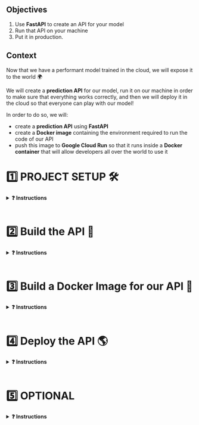 [//]: # ( challenge tech stack: fastapi uvicorn )

[//]: # ( challenge instructions )

## Objectives

1. Use **FastAPI** to create an API for your model
2. Run that API on your machine
3. Put it in production.

## Context

Now that we have a performant model trained in the cloud, we will expose it to the world 🌍

We will create a **prediction API** for our model, run it on our machine in order to make sure that everything works correctly, and then we will deploy it in the cloud so that everyone can play with our model!

In order to do so, we will:
- create a **prediction API** using **FastAPI**
- create a **Docker image** containing the environment required to run the code of our API
- push this image to **Google Cloud Run** so that it runs inside a **Docker container** that will allow developers all over the world to use it

# 1️⃣ PROJECT SETUP 🛠

<details>
  <summary markdown='span'><strong>❓ Instructions </strong></summary>

## Environment

Copy your `.env` file from the previous package version:

```bash
cp ~/<user.github_nickname>/{{local_path_to('07-ML-Ops/03-Automate-model-lifecycle/01-Automate-model-lifecycle')}}/.env .env
```

OR

Use the provided `env.sample`, replacing the environment variable values with yours.

## API directory

A new `taxifare/api` directory has been added to the project to contain the code of the API along with 2 new configuration files, which can be found in your project's root directory:

```bash
.
├── Dockerfile          # 🎁 NEW: building instructions
├── MANIFEST.in         # 🎁 NEW: config file for production
├── Makefile            # good old task manager
├── README.md
├── requirements.txt    # all the dependencies you need to run the package
├── setup.py            # package installer
├── taxifare
│   ├── api             # 🎁 NEW: API directory
│   │   ├── __init__.py
│   │   └── fast.py     # 🎁 NEW: where the API lives
│   ├── data_sources    # data stuff
│   ├── flow            # DAG stuff
│   ├── interface       # package entry point
│   └── ml_logic        # ML stuff
└── tests
```

Now, have a look at the `requirements.txt`. You can see newcomers:

``` bash
# API
fastapi         # API framework
pytz            # time zone management
uvicorn         # web server
# tests
httpx           # HTTP client
pytest-asyncio  # asynchronous I/O support for pytest
```

⚠️ Make sure to perform a **clean install** of the package.

<details>
  <summary markdown='span'>❓ How?</summary>

`make reinstall_package`, of course 😉

</details>

## Running the API with FastAPI and a Uvicorn Server

We provide you with with a FastAPI skeleton in the `fast.py` file.

**💻 Launch the API**

<details>
  <summary markdown='span'>💡 Hint</summary>

You probably need a `uvicorn` web server with 🔥 reloading...

In case you can't find the proper syntax, keep calm and look at your `Makefile`, we provided you with a new task: `run_api`.

If you run into the error `Address already in use`, the port `8000` on your local machine might already be occupied by another application.

You can check this by running `lsof -i :8000`. If the command returns something, then the port `8000` is already in use.

In this case, specify another port in the [0, 65535] range in the `run_api` command using the `--port` parameter.
</details>

**❓ How do you consult your running API?**

<details>
  <summary markdown='span'>Answer</summary>

💡 Your API is available locally on port `8000`, unless otherwise specified 👉 [http://localhost:8000](http://localhost:8000).
Go visit it!

</details>

You have probably not seen much...yet!

**❓ Which endpoints are available?**

<details>
  <summary markdown='span'>Answer</summary>

There is only one endpoint (_partially_) implemented at the moment, the root endpoint `/`.
The "unimplemented" root page is a little raw, but remember that you can always find more info on the API using the Swagger endpoint 👉 [http://localhost:8000/docs](http://localhost:8000/docs)

</details>

</details>

<br>

# 2️⃣  Build the API 📡

<details>
  <summary markdown='span'><strong>❓ Instructions </strong></summary>
An API is defined by its specifications (see [GitHub repositories API](https://docs.github.com/en/rest/repos/repos)). Below you will find the API specifications you need to implement.

## Specifications

### Root

- Denoted by the `/` character
- HTTP verb: `GET`

In order to easily test your `root` endpoint, use the following response example as a goal:
```json
{
    'greeting': 'Hello'
}
```

- 💻 Implement the **`root`** endpoint `/`
- 👀 Look at your browser 👉 **[http://localhost:8000](http://localhost:8000)**
- 🐛 Inspect the server logs and, if needed, add some **`breakpoint()`s** to debug

When and **only when** your API responds as required:
1. 🧪 **Test** your implementation with `make test_api_root`
2. 🚀 **Commit** and **push** your code!

### Prediction

- Denoted by `/predict`
- HTTP verb: `GET`
- Accepts query parameters

<br>

| Name | Type | Sample |
|---|---|---|
| pickup_datetime | DateTime | `2013-07-06 17:18:00` |
| pickup_longitude | float | `-73.950655` |
| pickup_latitude | float | `40.783282` |
| dropoff_longitude | float | `-73.950655` |
| dropoff_latitude | float | `40.783282` |
| passenger_count | int | `2` |

<br>

In order to easily test your `predict` endpoint, use the following response as a goal:
```json
{
    'fare_amount': 5.93
}
```

Use the following HTTP request example as a guide for which parameters this endpoint needs to accept:
```bash
GET http://localhost:8000/predict?pickup_datetime=2013-07-06 17:18:00&pickup_longitude=-73.950655&pickup_latitude=40.783282&dropoff_longitude=-73.984365&dropoff_latitude=40.769802&passenger_count=2
```

**❓ How would you proceed to implement the `/predict` endpoint? Discuss with your buddy 💬**


<details>
  <summary markdown='span'>💡 Hints</summary>

Ask yourselves the following questions:
- How should we handle the query parameters?
- How can we re-use the `taxifare` model package in the most lightweight way?
- How should we build `X_pred`? What does it look like?
- How to render the correct response?
</details>

<details>
  <summary markdown='span'>⚙️ Configuration</summary>

Have you ever put a trained model in **production** on MLflow? If not, you can use the following configuration, which assumes you already have a saved model named `taxifare_krokrob`:

``` Makefile
MODEL_TARGET=mlflow
MLFLOW_TRACKING_URI=https://mlflow.lewagon.ai
MLFLOW_EXPERIMENT=taxifare_experiment_krokrob
MLFLOW_MODEL_NAME=taxifare_krokrob
```

</details>

<details>
  <summary markdown='span'>🍔 Food for thought</summary>

- Investigate the data types of the query parameters, you may need to convert them into the types the model requires
- It's more convenient to re-use the methods available in the `taxifare/ml_logic` package rather than the main routes in `taxifare/interface`; always load the minimum amount of code possible!
- In order to make a prediction with the trained model, you must provide a valid `X_pred` but the `key` is missing!
- FastAPI can only render data types from the [Python Standard Library](https://docs.python.org/3.8/library/stdtypes.html), you may need to convert `y_pred` to match this requirement

</details>

👀 Inspect the **response** in your **browser**, and inspect the **server logs** while you're at it 👉 [http://localhost:8000/predict?pickup_datetime=2013-07-06%2017:18:00&pickup_longitude=-73.950655&pickup_latitude=40.783282&dropoff_longitude=-73.984365&dropoff_latitude=40.769802&passenger_count=2](http://localhost:8000/predict?pickup_datetime=2013-07-06%2017:18:00&pickup_longitude=-73.950655&pickup_latitude=40.783282&dropoff_longitude=-73.984365&dropoff_latitude=40.769802&passenger_count=2)

When and **only when** your API responds as required:
1. 🧪 **Test** your implementation with `make test_api_predict`
2. 🚀 **Commit** and **push** your code!

<br>

## 👏 Congrats, you've built your first ML predictive API!

<br>

### ⚡️ Faster Predictions

Did you notice your predictions were a bit slow? Why do you think that is?

The answer is visible in your logs!

We want to avoid loading the heavy Deep Learning model from MLflow at each `GET` request! The trick is to load the model into memory on startup and store it in a global variable in `app.state`, which is kept in memory and accessible across all routes!

This will prove very useful for Demo Days!

<details>
  <summary markdown='span'>⚡️ like this ⚡️</summary>

```python
app = FastAPI()
app.state.model = ...

@app.get("/predict")
...
app.state.model.predict(...)
```

</details>



</details>

<br>

# 3️⃣ Build a Docker Image for our API 🐳

<details>
  <summary markdown='span'><strong>❓ Instructions </strong></summary>

We now have a working **predictive API** which can be queried from our local machine.

We want to make it available to the world. In order to do that, the first step is to create a **Docker image** that contains the environment required to run the API and make it run _locally_ on Docker.

**❓ What are the 3 steps to run the API on Docker?**

<details>
  <summary markdown='span'>Answer</summary>

1. **Create** a `Dockerfile` containing the instructions to build the API
2. **Build** the image
3. **Run** the API on Docker (locally) to ensure that it is responding as required

</details>

## Setup

You need to have the Docker daemon running on your machine to be able to build and run the image.

**💻 Launch Docker Daemon**

<details>
  <summary markdown='span'>macOS</summary>

Launch the Docker app, you should see a whale on your menu bar.

<a href="https://wagon-public-datasets.s3.amazonaws.com/data-science-images/DE/macos-docker-desktop-running.png" target="_blank"><img src="https://wagon-public-datasets.s3.amazonaws.com/data-science-images/DE/macos-docker-desktop-running.png" width="150" alt="verify that Docker Desktop is running"></a>

</details>

<details>
  <summary markdown='span'>Windows WSL2 & Ubuntu</summary>

Launch the Docker app, you should see a whale on your taskbar (Windows).

<a href="https://wagon-public-datasets.s3.amazonaws.com/data-science-images/DE/windows-docker-app.png" target="_blank"><img src="https://wagon-public-datasets.s3.amazonaws.com/data-science-images/DE/windows-docker-app.png" width="150" alt="verify that Docker Desktop is running"></a>

</details>

**✅ Check whether the Docker daemon is up and running with `docker info` in your Terminal**

A nice stack of logs should print:
<br>
<a href="https://github.com/lewagon/data-setup/raw/master/images/docker_info.png" target="_blank"><img src='https://github.com/lewagon/data-setup/raw/master/images/docker_info.png' width=150></a>


## `Dockerfile`

As a reminder, here is the project directory structure:

```bash
.
├── Dockerfile          # 👉 Building instructions
├── MANIFEST.in         # 🆕 Config file for production purpose
├── Makefile            # Good old task manager
├── README.md           # Package documentation
├── requirements.txt    # All the dependencies you need to run the package
├── setup.py            # Package installer
├── taxifare
│   ├── api             # ✅ API directory
│   │   ├── __init__.py
│   │   └── fast.py     # ✅ Where the API lays
│   ├── data_sources    # Data stuff
│   ├── flow            # DAG stuff
│   ├── interface       # Package entry point
│   └── ml_logic        # ML logic
└── tests               # Your favorite 🍔
```

**❓ What are the key ingredients a `Dockerfile` needs to cook a delicious Docker image?**

<details>
  <summary markdown='span'>Answer</summary>

Here the most common instructions of any good `Dockerfile`:
- `FROM`: select a base image for our image (the environment in which we will run our code), this is usually the first instruction
- `COPY`: copy files and directories into our image (our package and the associated files, for example)
- `RUN`: execute a command **inside** of the image being built (for example, `pip install -r requirements.txt` to install package dependencies)
- `CMD`: the **main** command that will be executed when we run our **Docker image**. There can only be one `CMD` instruction in a `Dockerfile`. It is usually the last instruction!

</details>

**❓ What should the base image contain so we can build our image on top of it?**

<details>
  <summary markdown='span'>💡 Hints</summary>

You can start from a raw Linux (Ubuntu) image, but then you'll have to install Python and `pip` before installing `taxifare`!

OR

You can choose an image with Python (and pip) already installed! (recommended) ✅

</details>

**💻 In the `Dockerfile`, write the instructions needed to build the API image following these specifications:** <br>
_Feel free to use the checkboxes below to help you keep track of what you've already done_ 😉


The image should contain:
<br>
<input type="checkbox" id="dockertask1" name="dockertask1" style="margin-left: 20px;">
<label for="dockertask1"> the same Python version of your virtual env</label><br>
<input type="checkbox" id="dockertask2" name="dockertask2" style="margin-left: 20px;">
<label for="dockertask2"> all the directories from the `/taxifare` project needed to run the API</label><br>
<input type="checkbox" id="dockertask3" name="dockertask3" style="margin-left: 20px;">
<label for="dockertask3"> the list of dependencies (don't forget to install them!)</label><br>

The web server should:
<br>
<input type="checkbox" id="dockertask4" name="dockertask4" style="margin-left: 20px;">
<label for="dockertask4"> launch when a container is started from the image</label><br>
<input type="checkbox" id="dockertask5" name="dockertask5" style="margin-left: 20px;">
<label for="dockertask5"> listen to the HTTP requests coming from outside the container (see `host` parameter)</label><br>
<input type="checkbox" id="dockertask6" name="dockertask6" style="margin-left: 20px;">
<label for="dockertask6"> be able to listen to a specific port defined by an environment variable `$PORT` (see `port` parameter)</label><br>

<details>
  <summary markdown='span'>⚡️ Kickstart pack</summary>

Here is the skeleton of the `Dockerfile`:

  ```Dockerfile
  FROM image
  COPY taxifare
  COPY dependencies
  RUN install dependencies
  CMD launch API web server
  ```

</details>

<details>
  <summary markdown='span'><strong>🚨 Apple Silicon users</strong>, expand me and read carefully</summary>

If you have TensorFlow in your image, you will not be able to test your container locally since the current version does not install properly on _Apple Silicon_ machines.

The solution is to use one image to test your code locally and another one to push your code to production.

👉 Refer to the commands in the `Dockerfile_silicon` file in order to build and test your **local image** and build and deploy to production your **production image**
</details>



**❓ How do you check if the `Dockerfile` instructions will execute what you want?**

<details>
  <summary markdown='span'>Answer</summary>

You can't at this point! 😁 You need to build the image and check if it contains everything required to run the API. Go to the next section: Build the API image.
</details>

## Build the API image

Now is the time to **build** the API image so you can check if it satisfies all requirements, and to be able to run it on Docker.

**❓ How do you build an image with Docker?**

<details>
  <summary markdown='span'>⚙️ Configuration</summary>

You may add a variable to your project configuration for the docker image name. You will be able to reuse it in the `docker` commands:

``` bash
IMAGE=image-name
```
</details>

<details>
  <summary markdown='span'>Answer</summary>

Make sure you are in the same directory as the `Dockerfile`, then:

```bash
docker build --tag=$IMAGE .
```
</details>

**💻 Choose a meaningful name for the API image, then build it**

Once built, the image should be visible in the list of built images with the following command:

``` bash
docker images
```

<img src='https://wagon-public-datasets.s3.amazonaws.com/data-science-images/07-ML-OPS/docker_images.png'>

**🕵️‍♀️ The image you are looking for does not appear in the list? Ask for help 🙋‍♂️**

## Check the API Image

Now that the image is built, let's verify that it satisfies the specifications to run the predictive API. Docker comes with a handy command to **interactively** communicate with the shell of the image:

``` bash
docker run -it -e PORT=8000 -p 8000:8000 $IMAGE sh
```

<details>
  <summary markdown='span'>🤖 Command composition</summary>

- `docker run $IMAGE`: run the image
- `-it`: enable the interactive mode
- `-e PORT=8000`: specify the environment variable `$PORT` to which the image should listen
- `sh`: launch a shell console
</details>

A shell console should open, you are now inside the image 👏

**💻 Verify that the image is correctly set up:**

<input type="checkbox" id="dockertask7" name="dockertask7" style="margin-left: 20px;">
<label for="dockertask7"> The python version is the same as in your virtual env</label><br>
<input type="checkbox" id="dockertask8" name="dockertask8" style="margin-left: 20px;">
<label for="dockertask8"> The `/taxifare` directory exists</label><br>
<input type="checkbox" id="dockertask9" name="dockertask9" style="margin-left: 20px;">
<label for="dockertask9"> The `requirements.txt` file exists</label><br>
<input type="checkbox" id="dockertask10" name="dockertask10" style="margin-left: 20px;">
<label for="dockertask10"> The dependencies are all installed</label><br>

<details>
  <summary markdown='span'>🙈 Solution</summary>

- `python --version` to check the Python version
- `ls` to check the presence of the files and directories
- `pip list` to check if requirements are installed
</details>

Exit the terminal and stop the container at any moment with:

``` bash
exit
```

**✅ ❌ All good? If something is missing, you will probably need to fix your `Dockerfile` and re-build the image**

## Run the API Image

In the previous section you learned how to interact with the shell inside the image. Now is the time to run the predictive API image and test if the API responds as it should.

**💻 Run the Image**

<details>
  <summary markdown='span'>💡 Hints</summary>

You should remove the interactivity mode flag and drop the `sh` at the end of the command. Read below if you're stuck!
</details>

**😱 It is probably crashing with errors involving environment variables**

**❓ What is the difference between your local and your image's environments? Discuss with your buddy 💬**

<details>
  <summary markdown='span'>Answer</summary>

There is **no** `.env` in the image! The image has **no** access to the environment variables 😈
</details>

**💻 Using the `docker run --help` documentation, adapt the run command so that the `.env` file is sent to the image**

<details>
  <summary markdown='span'>🙈 Solution</summary>

`--env-file` to the rescue!

```bash
docker run -e PORT=8000 -p 8000:8000 --env-file path/to/.env $IMAGE
```
</details>

**❓ How do you check if the image runs correctly?**

<details>
  <summary markdown='span'>💡 Hints</summary>

The API should respond in your browser, go visit it!

Also, you can check if the image runs with `docker ps` in a new Terminal tab or window

</details>


### It's alive! 😱 🎉

<br>


**👀 Inspect your browser response 👉 [http://localhost:8000/predict?pickup_datetime=2013-07-06%2017:18:00&pickup_longitude=-73.950655&pickup_latitude=40.783282&dropoff_longitude=-73.984365&dropoff_latitude=40.769802&passenger_count=2](http://localhost:8000/predict?pickup_datetime=2013-07-06%2017:18:00&pickup_longitude=-73.950655&pickup_latitude=40.783282&dropoff_longitude=-73.984365&dropoff_latitude=40.769802&passenger_count=2)**

**🛑 You can stop your container with `docker container stop <CONTAINER_ID>`**


## 👏 Congrats, you've built your first ML predictive API inside a Docker container!

<br>


</details>

<br>

# 4️⃣ Deploy the API 🌎

<details>
  <summary markdown='span'><strong>❓ Instructions </strong></summary>

Now that we have built a **predictive API** Docker image that we are able to run on our local machine, we are 2 steps away from deploying; we just need to:
- push the **Docker image** to **Google Container Registry**
- deploy the image on **Google Cloud Run** so that it gets instantiated into a **Docker container**

## Lightweight Image

As a responsible ML Engineer, you know that the size of an image is important when it comes to production. Depending on the base image you used in your `Dockerfile`, the API image could be huge:
- `python:3.8.12-buster` 👉 `3.9GB`
- `python:3.8.12-slim`   👉 `3.1GB`
- `python:3.8.12-alpine` 👉 `3.1GB`

**❓ What is the heaviest requirement used by your API?**

<details>
  <summary markdown='span'>Answer</summary>

No doubt it is `tensorflow` with ~1.1GB! You need to find a base image that is optimized for it.
</details>

**📝 Change your base image**

You may want to use a [TensorFlow Docker image](https://hub.docker.com/r/tensorflow/tensorflow), and don't forget to remove `tensorflow` from the `requirements.txt` file in your image

- 💻 Build and run a lightweight local image of your API
- ✅ Make sure the API still runs when you start the container
- 👀 Inspect the storage space saved with `docker images` and feel happy

## Push our Prediction API Image to Google Container Registry

**❓ What is the purpose of Google Container Registry ?**

<details>
  <summary markdown='span'>Answer</summary>

**Google Container Registry** is a cloud storage service for Docker images with the purpose of allowing **Cloud Run** or **Kubernetes Engine** to serve them.

It is, in a way, similar to **GitHub** allowing you to store your git repositories in the cloud — except Google Container Registry lacks a dedicated user interface and additional services such as `forks` and `pull requests`.

</details>

### Setup

First, let's make sure to enable the [Google Container Registry API](https://console.cloud.google.com/flows/enableapi?apiid=containerregistry.googleapis.com&redirect=https://cloud.google.com/container-registry/docs/quickstart) for your project in GCP.

Once this is done, let's allow the `docker` command to push an image to GCP.

``` bash
gcloud auth configure-docker
```

### Build and Push the Image to GCR

Now we are going to build our image again. This should be pretty fast since Docker is smart and is going to reuse all the building blocks that were previously used to build the prediction API image.

Add a `GCR_MULTI_REGION` variable to your project configuration and set it to `eu.gcr.io`.

``` bash
docker build -t $GCR_MULTI_REGION/$PROJECT/$IMAGE .
```

Again, let's make sure that our image runs correctly, so as to avoid wasting time pushing a broken image to the cloud.

``` bash
docker run -e PORT=8000 -p 8000:8000 --env-file path/to/.env $GCR_MULTI_REGION/$PROJECT/$IMAGE
```
Visit [http://localhost:8000/](http://localhost:8000/) and check whether the API is running as expected.

We can now push our image to Google Container Registry.

``` bash
docker push $GCR_MULTI_REGION/$PROJECT/$IMAGE
```

The image should be visible in the [GCP console](https://console.cloud.google.com/gcr/).

## Deploy the Container Registry Image to Google Cloud Run

Add a `MEMORY` variable to your project configuration and set it to `2Gi`.

👉 This will allow your container to run with **2GiB (= [Gibibyte](https://simple.wikipedia.org/wiki/Gibibyte))** of memory

**❓ How does Cloud Run know the values of the environment variables to be passed to your container? Discuss with your buddy 💬**

<details>
  <summary markdown='span'>Answer</summary>

It does not. You need to provide a list of environment variables to your container when you deploy it 😈

</details>

**💻 Using the `gcloud run deploy --help` documentation, identify a parameter that allows you to pass environment variables to your container on deployment**

<details>
  <summary markdown='span'>🙈 Solution</summary>

The `--env-vars-file` is the correct one!

```bash
gcloud run deploy --env-vars-file .env.yaml
```

Tough luck, the `--env-vars-file` parameter takes as input the name of a YAML (read: "yemil") file containing the list of environment variables to be passed to the container.

</details>

**💻 Create a `.env.yaml` file containing all the necessary environment variables**

You can use the provided `.env.sample.yaml` file as a source for the syntax (do not forget to update the values of the parameters).

<details>
  <summary markdown='span'>🙈 Solution</summary>

Create a new `.env.yaml` file containing the variables of your `.env` file in the YAML format:

``` yaml
DATASET_SIZE: "10k"
VALIDATION_DATASET_SIZE: "10k"
CHUNK_SIZE: "2000"
```

👉 All values should be strings

</details>

**❓ What is the purpose of Cloud Run?**

<details>
  <summary markdown='span'>Answer</summary>

Cloud Run will instantiate the image into a container and run the `CMD` instruction inside of the `Dockerfile` of the image. This last step will start the `uvicorn` server, thus serving our **predictive API** to the world 🌍

</details>

Let's run one last command 🤞

``` bash
gcloud run deploy --image $GCR_MULTI_REGION/$PROJECT/$IMAGE --memory $MEMORY --region $REGION --env-vars-file .env.yaml
```

After confirmation, you should see something like this, indicating that the service is live 🎉

```bash
Service name (wagon-data-tpl-image):
Allow unauthenticated invocations to [wagon-data-tpl-image] (y/N)?  y

Deploying container to Cloud Run service [wagon-data-tpl-image] in project [le-wagon-data] region [europe-west1]
✓ Deploying new service... Done.
  ✓ Creating Revision... Revision deployment finished. Waiting for health check to begin.
  ✓ Routing traffic...
  ✓ Setting IAM Policy...
Done.
Service [wagon-data-tpl-image] revision [wagon-data-tpl-image-00001-kup] has been deployed and is serving 100 percent of traffic.
Service URL: https://wagon-data-tpl-image-xi54eseqrq-ew.a.run.app
```

Any developer in the world 🌍 is now able to browse to the deployed url and get a prediction using the API 🤖!

⚠️ Keep in mind that you pay for the service as long as it is up 💸

<details>
  <summary markdown='span'>Hint</summary>

You can look for any running instances using

``` bash
gcloud compute instances list
```

You can shut down any instance with

``` bash
gcloud compute instances stop $INSTANCE
```

</details>

## 👏 Congrats, you deployed your first ML predictive API!

<br>

## Once you are done with Docker...

...you may stop (or kill) the image!

``` bash
docker stop 152e5b79177b  # ⚠️ use the correct CONTAINER ID
docker kill 152e5b79177b  # ☢️ only if the image refuses to stop (did someone create an ∞ loop?)
```
Remember to stop the Docker daemon in order to free resources on your machine once you are done using it.

<details>
  <summary markdown='span'>macOS</summary>

Stop the `Docker.app` by clicking on **whale > Quit Docker Desktop** in the menu bar.
</details>

<details>
  <summary markdown='span'>Windows WSL2/Ubuntu</summary>

Stop the Docker app by right-clicking the whale on your taskbar.
</details>

</details>

<br>

# 5️⃣ OPTIONAL

<details>
  <summary markdown='span'><strong>❓ Instructions </strong></summary>

## 1) Create a /POST request to be able to return batch predictions

Let's look at our `/GET` route format

```bash
http://localhost:8000/predict?pickup_datetime=2014-07-06&19:18:00&pickup_longitude=-73.950655&pickup_latitude=40.783282&dropoff_longitude=-73.984365&dropoff_latitude=40.769802&passenger_count=2
```

🤯 How would you send a prediction request for 1000 rows at once?

The URL query string (everything after `?` in the URL above) is not able to send a large volume of data.

### Welcome to `/POST` HTTP Requests

- Your goal is to be able to send a batch of 1000 new predictions at once!
- Try to read more about POST in the [FastAPI docs](https://fastapi.tiangolo.com/tutorial/body/#request-body-path-query-parameters), and implement it in your package

## 2) Read about sending images 📸 via /POST requests to CNN models

In anticipation of your Demo Day, you might be wondering how to send unstructured data like images (or videos, sounds, etc.) to your Deep Learning model in prod.


👉 Bookmark [Le Wagon - data-template](https://github.com/lewagon/data-templates), and try to understand & reproduce the project boilerplate called "[sending-images-streamlit-fastapi](https://github.com/lewagon/data-templates/tree/main/project-boilerplates/sending-images-streamlit-fastapi)"


</details>
